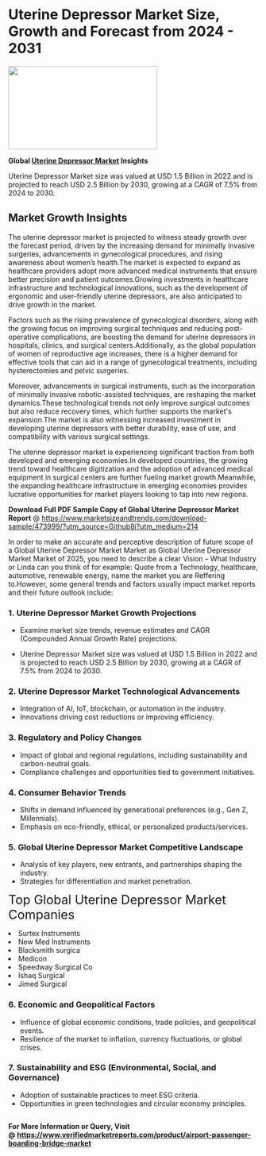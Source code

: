<H1>Uterine Depressor Market Size, Growth and Forecast from 2024 - 2031</H1><img class="aligncenter size-medium wp-image-584254" src="https://thirdeyenews.in/wp-content/uploads/2024/09/Global-Market-Research-300x168.jpeg" alt="" width="300" height="168" /><p><strong>Global&nbsp;<a href="https://www.marketsizeandtrends.com/download-sample/473999/?utm_source=Github8j?utm_medium=214">Uterine Depressor Market</a> Insights</strong></p><p>Uterine Depressor Market size was valued at USD 1.5 Billion in 2022 and is projected to reach USD 2.5 Billion by 2030, growing at a CAGR of 7.5% from 2024 to 2030.</p><p><h2>Market Growth Insights</h2> <p>The uterine depressor market is projected to witness steady growth over the forecast period, driven by the increasing demand for minimally invasive surgeries, advancements in gynecological procedures, and rising awareness about women’s health.The market is expected to expand as healthcare providers adopt more advanced medical instruments that ensure better precision and patient outcomes.Growing investments in healthcare infrastructure and technological innovations, such as the development of ergonomic and user-friendly uterine depressors, are also anticipated to drive growth in the market.</p> <p>Factors such as the rising prevalence of gynecological disorders, along with the growing focus on improving surgical techniques and reducing post-operative complications, are boosting the demand for uterine depressors in hospitals, clinics, and surgical centers.Additionally, as the global population of women of reproductive age increases, there is a higher demand for effective tools that can aid in a range of gynecological treatments, including hysterectomies and pelvic surgeries.</p> <p>Moreover, advancements in surgical instruments, such as the incorporation of minimally invasive robotic-assisted techniques, are reshaping the market dynamics.These technological trends not only improve surgical outcomes but also reduce recovery times, which further supports the market's expansion.The market is also witnessing increased investment in developing uterine depressors with better durability, ease of use, and compatibility with various surgical settings.</p> <p>The uterine depressor market is experiencing significant traction from both developed and emerging economies.In developed countries, the growing trend toward healthcare digitization and the adoption of advanced medical equipment in surgical centers are further fueling market growth.Meanwhile, the expanding healthcare infrastructure in emerging economies provides lucrative opportunities for market players looking to tap into new regions.</p> <p><span class=""><strong>Download Full PDF Sample Copy of Global Uterine Depressor Market Report</strong> @ <a href="https://www.marketsizeandtrends.com/download-sample/473999/?utm_source=Github8j?utm_medium=214" target="_blank">https://www.marketsizeandtrends.com/download-sample/473999/?utm_source=Github8j?utm_medium=214</a></span></p><p>In order to make an accurate and perceptive description of future scope of a Global&nbsp;Uterine Depressor Market Market as Global&nbsp;Uterine Depressor Market Market of 2025, you need to describe a clear Vision &ndash; What Industry or Linda can you think of for example: Quote from a Technology, healthcare, automotive, renewable energy, name the market you are Reffering to.However, some general trends and factors usually impact market reports and their future outlook include:</p><h3>1.&nbsp;<strong>Uterine Depressor Market Growth Projections</strong></h3><ul><li>Examine market size trends, revenue estimates and CAGR (Compounded Annual Growth Rate) projections.</li><li><p>Uterine Depressor Market size was valued at USD 1.5 Billion in 2022 and is projected to reach USD 2.5 Billion by 2030, growing at a CAGR of 7.5% from 2024 to 2030.</p></li></ul><h3>2.&nbsp;<strong>Uterine Depressor Market Technological Advancements</strong></h3><ul><li>Integration of AI, IoT, blockchain, or automation in the industry.</li><li>Innovations driving cost reductions or improving efficiency.</li></ul><h3>3.&nbsp;<strong>Regulatory and Policy Changes</strong></h3><ul><li>Impact of global and regional regulations, including sustainability and carbon-neutral goals.</li><li>Compliance challenges and opportunities tied to government initiatives.</li></ul><h3>4.&nbsp;<strong>Consumer Behavior Trends</strong></h3><ul><li>Shifts in demand influenced by generational preferences (e.g., Gen Z, Millennials).</li><li>Emphasis on eco-friendly, ethical, or personalized products/services.</li></ul><h3>5.&nbsp;<strong>Global Uterine Depressor Market Competitive Landscape</strong></h3><ul><li>Analysis of key players, new entrants, and partnerships shaping the industry.</li><li>Strategies for differentiation and market penetration.</li></ul><p data-pm-slice="1 1 []"><span style="color: inherit; font-family: inherit; font-size: 25px;">Top Global Uterine Depressor Market Companies</span></p><div class="" data-test-id=""><p><li>Surtex Instruments</li><li> New Med Instruments</li><li> Blacksmith surgica</li><li> Medicon</li><li> Speedway Surgical Co</li><li> Ishaq Surgical</li><li> Jimed Surgical</li></p></div><h3>6.&nbsp;<strong>Economic and Geopolitical Factors</strong></h3><ul><li>Influence of global economic conditions, trade policies, and geopolitical events.</li><li>Resilience of the market to inflation, currency fluctuations, or global crises.</li></ul><h3>7.&nbsp;<strong>Sustainability and ESG (Environmental, Social, and Governance)</strong></h3><ul><li>Adoption of sustainable practices to meet ESG criteria.</li><li>Opportunities in green technologies and circular economy principles.</li></ul><h2><strong style="font-size: 14px;">For More Information or Query, Visit @&nbsp;</strong><a style="background-color: #ffffff; font-size: 14px;" href="https://www.marketsizeandtrends.com/report/uterine-depressor-market/" target="_blank">https://www.verifiedmarketreports.com/product/airport-passenger-boarding-bridge-market</a></h2>
